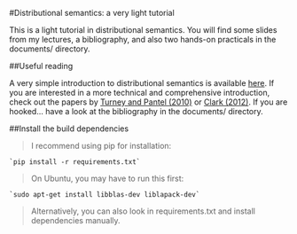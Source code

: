 #Distributional semantics: a very light tutorial

This is a light tutorial in distributional semantics. You will find some slides from my lectures, a bibliography, and also two hands-on practicals in the documents/ directory.

##Useful reading

A very simple introduction to distributional semantics is available <a href="http://aurelieherbelot.net/research/distributional-semantics-intro/">here</a>. If you are interested in a more technical and comprehensive introduction, check out the papers by <a href="http://www.aaai.org/Papers/JAIR/Vol37/JAIR-3705.pdf">Turney and Pantel (2010)</a> or <a href="http://www.cl.cam.ac.uk/%7Esc609/pubs/sem_handbook.pdf">Clark (2012)</a>. If you are hooked... have a look at the bibliography in the documents/ directory.

##Install the build dependencies
>I recommend using pip for installation:

    `pip install -r requirements.txt`

>On Ubuntu, you may have to run this first:

    `sudo apt-get install libblas-dev liblapack-dev`
    
>Alternatively, you can also look in requirements.txt and install dependencies manually.

